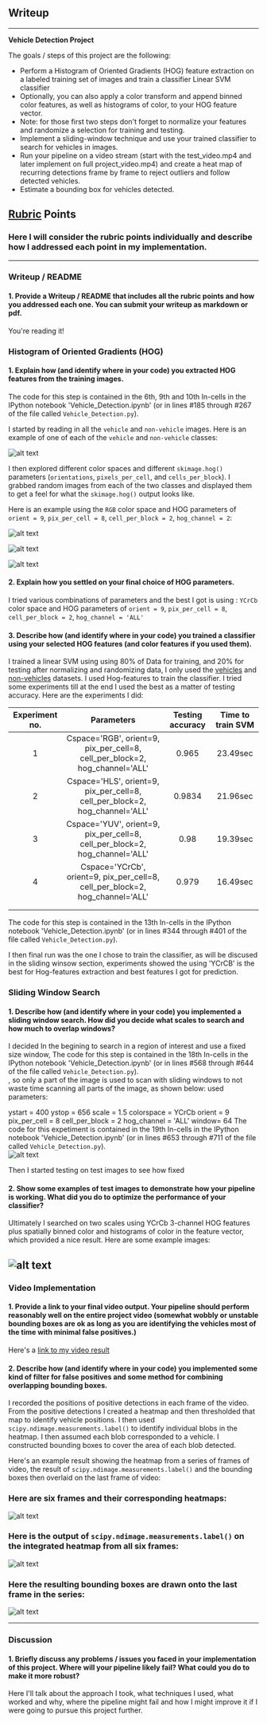 ## Writeup 


---

**Vehicle Detection Project**

The goals / steps of this project are the following:

* Perform a Histogram of Oriented Gradients (HOG) feature extraction on a labeled training set of images and train a classifier Linear SVM classifier
* Optionally, you can also apply a color transform and append binned color features, as well as histograms of color, to your HOG feature vector. 
* Note: for those first two steps don't forget to normalize your features and randomize a selection for training and testing.
* Implement a sliding-window technique and use your trained classifier to search for vehicles in images.
* Run your pipeline on a video stream (start with the test_video.mp4 and later implement on full project_video.mp4) and create a heat map of recurring detections frame by frame to reject outliers and follow detected vehicles.
* Estimate a bounding box for vehicles detected.

[//]: # (Image References)
[image1]: ./output_images/dataset_exploration.png
[image2]: ./output_images/hog_exploration.png
[image3]: ./output_images/hog_exploration_1.png
[image4]: ./output_images/hog_exploration_2.png

[image5]: ./output_images/region_of_interest.png
[image6]: ./output_images/sliding_window_size1.png
[image7]: ./output_images/sliding_window_size2.png
[image8]: ./output_images/sliding_window_size3.png
[image9]: ./output_images/sliding_window_size_RGB.png
[image10]: ./output_images/sliding_window_size3_YUV.png
[image11]: ./output_images/sliding_window_size3_YCrCb.png
[image12]: ./output_images/sliding_windows_7.jpg

[image13]: ./output_images/heat_map_1.png
[image14]: ./output_images/heat_map_2.png
[image15]: ./output_images/heat_map_3.png

[image16]: ./output_images/bounding_boxes.png
[video1]: ./project_video_out.mp4

## [Rubric](https://review.udacity.com/#!/rubrics/513/view) Points
### Here I will consider the rubric points individually and describe how I addressed each point in my implementation.  

---
### Writeup / README

#### 1. Provide a Writeup / README that includes all the rubric points and how you addressed each one.  You can submit your writeup as markdown or pdf.    

You're reading it!

### Histogram of Oriented Gradients (HOG)

#### 1. Explain how (and identify where in your code) you extracted HOG features from the training images.

The code for this step is contained in the 6th, 9th and 10th In-cells in the  IPython notebook 'Vehicle_Detection.ipynb' (or in lines #185 through #267 of the file called `Vehicle_Detection.py`).  

I started by reading in all the `vehicle` and `non-vehicle` images.  Here is an example of one of each of the `vehicle` and `non-vehicle` classes:

![alt text][image1]


I then explored different color spaces and different `skimage.hog()` parameters (`orientations`, `pixels_per_cell`, and `cells_per_block`).  I grabbed random images from each of the two classes and displayed them to get a feel for what the `skimage.hog()` output looks like.

Here is an example using the `RGB` color space and HOG parameters of `orient = 9`, `pix_per_cell = 8`, `cell_per_block = 2`, `hog_channel = 2`:


![alt text][image2]

![alt text][image3]

![alt text][image4]

#### 2. Explain how you settled on your final choice of HOG parameters.

I tried various combinations of parameters and the best I got is using :
`YCrCb` color space and HOG parameters of `orient = 9`, `pix_per_cell = 8`, `cell_per_block = 2`, `hog_channel = 'ALL'`

#### 3. Describe how (and identify where in your code) you trained a classifier using your selected HOG features (and color features if you used them).

I trained a linear SVM using using 80% of Data for training, and 20% for testing after normalizing and randomizing data, I only used the [vehicles](https://s3.amazonaws.com/udacity-sdc/Vehicle_Tracking/vehicles.zip) and [non-vehicles](https://s3.amazonaws.com/udacity-sdc/Vehicle_Tracking/non-vehicles.zip) datasets. I used Hog-features to train the classifier. I tried some experiments till at the end I used the best as a matter of testing accuracy. Here are the experiments I did: 



| Experiment no. | Parameters      					| Testing accuracy                    | Time to train SVM|
|:-------------------------:|:-------------------------:|:------------------------------------:|:-------------:| 
| 1        		| Cspace='RGB', orient=9, pix_per_cell=8, cell_per_block=2, hog_channel='ALL'| 0.965  | 23.49sec |
| 2          | Cspace='HLS', orient=9, pix_per_cell=8, cell_per_block=2, hog_channel='ALL'| 0.9834  | 21.96sec  |
| 3            |Cspace='YUV', orient=9, pix_per_cell=8, cell_per_block=2, hog_channel='ALL'| 0.98  | 19.39sec    |
| 4           |Cspace='YCrCb', orient=9, pix_per_cell=8, cell_per_block=2, hog_channel='ALL'| 0.979 | 16.49sec   	|
|						|										                                                         		|       |            |
|						|    |       |            |


The code for this step is contained in the 13th In-cells in the  IPython notebook 'Vehicle_Detection.ipynb' (or in lines #344 through #401 of the file called `Vehicle_Detection.py`).  

I then final run was the one I chose to train the classifier, as will be discused in the sliding winsow section, experiments showed the using 'YCrCB' is the best for Hog-features extraction and best features I got for prediction.

### Sliding Window Search

#### 1. Describe how (and identify where in your code) you implemented a sliding window search.  How did you decide what scales to search and how much to overlap windows?

I decided In the begining to search in a region of interest and use a fixed size window, The code for this step is contained in the 18th In-cells in the  IPython notebook 'Vehicle_Detection.ipynb' (or in lines #568 through #644 of the file called `Vehicle_Detection.py`).  
, so only a part of the image is used to scan with sliding windows to not waste time scanning all parts of the image, as shown below:
used parameters:

ystart = 400
ystop = 656
scale = 1.5
colorspace =  YCrCb
orient = 9
pix_per_cell = 8
cell_per_block = 2
hog_channel = 'ALL'
window= 64
The code for this expetiment is contained in the 19th In-cells in the  IPython notebook 'Vehicle_Detection.ipynb' (or in lines #653 through #711 of the file called `Vehicle_Detection.py`).  
![alt text][image5]

Then I started testing on test images to see how fixed 



#### 2. Show some examples of test images to demonstrate how your pipeline is working.  What did you do to optimize the performance of your classifier?

Ultimately I searched on two scales using YCrCb 3-channel HOG features plus spatially binned color and histograms of color in the feature vector, which provided a nice result.  Here are some example images:

![alt text][image4]
---

### Video Implementation

#### 1. Provide a link to your final video output.  Your pipeline should perform reasonably well on the entire project video (somewhat wobbly or unstable bounding boxes are ok as long as you are identifying the vehicles most of the time with minimal false positives.)
Here's a [link to my video result](./project_video.mp4)


#### 2. Describe how (and identify where in your code) you implemented some kind of filter for false positives and some method for combining overlapping bounding boxes.

I recorded the positions of positive detections in each frame of the video.  From the positive detections I created a heatmap and then thresholded that map to identify vehicle positions.  I then used `scipy.ndimage.measurements.label()` to identify individual blobs in the heatmap.  I then assumed each blob corresponded to a vehicle.  I constructed bounding boxes to cover the area of each blob detected.  

Here's an example result showing the heatmap from a series of frames of video, the result of `scipy.ndimage.measurements.label()` and the bounding boxes then overlaid on the last frame of video:

### Here are six frames and their corresponding heatmaps:

![alt text][image5]

### Here is the output of `scipy.ndimage.measurements.label()` on the integrated heatmap from all six frames:
![alt text][image6]

### Here the resulting bounding boxes are drawn onto the last frame in the series:
![alt text][image7]



---

### Discussion

#### 1. Briefly discuss any problems / issues you faced in your implementation of this project.  Where will your pipeline likely fail?  What could you do to make it more robust?

Here I'll talk about the approach I took, what techniques I used, what worked and why, where the pipeline might fail and how I might improve it if I were going to pursue this project further.  

